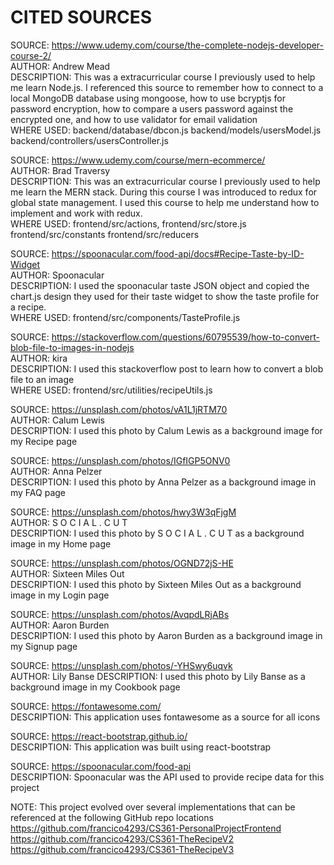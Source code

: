 # CITED SOURCES
SOURCE: https://www.udemy.com/course/the-complete-nodejs-developer-course-2/ \
AUTHOR: Andrew Mead\
DESCRIPTION: This was a extracurricular course I previously used to help me learn Node.js. I referenced
this source to remember how to connect to a local MongoDB database using mongoose, how to use bcryptjs for password encryption,
how to compare a users password against the encrypted one, and how to use validator for email validation\
WHERE USED: backend/database/dbcon.js backend/models/usersModel.js backend/controllers/usersController.js

SOURCE: https://www.udemy.com/course/mern-ecommerce/ \
AUTHOR: Brad Traversy\
DESCRIPTION: This was an extracurricular course I previously used to help me learn the MERN stack. During this course I
was introduced to redux for global state management. I used this course to help me understand how to implement and work
with redux.\
WHERE USED: frontend/src/actions, frontend/src/store.js frontend/src/constants frontend/src/reducers

SOURCE: https://spoonacular.com/food-api/docs#Recipe-Taste-by-ID-Widget \
AUTHOR: Spoonacular \
DESCRIPTION: I used the spoonacular taste JSON object and copied the chart.js design they used for their taste widget to
show the taste profile for a recipe.\
WHERE USED: frontend/src/components/TasteProfile.js

SOURCE: https://stackoverflow.com/questions/60795539/how-to-convert-blob-file-to-images-in-nodejs \
AUTHOR: kira \
DESCRIPTION: I used this stackoverflow post to learn how to convert a blob file to an image \
WHERE USED: frontend/src/utilities/recipeUtils.js

SOURCE: https://unsplash.com/photos/vA1L1jRTM70 \
AUTHOR: Calum Lewis\
DESCRIPTION: I used this photo by Calum Lewis as a background image for my Recipe page

SOURCE: https://unsplash.com/photos/IGfIGP5ONV0 \
AUTHOR: Anna Pelzer\
DESCRIPTION: I used this photo by Anna Pelzer as a background image in my FAQ page

SOURCE: https://unsplash.com/photos/hwy3W3qFjgM \
AUTHOR: S O C I A L . C U T\
DESCRIPTION: I used this photo by S O C I A L . C U T as a background image in my Home page

SOURCE: https://unsplash.com/photos/OGND72jS-HE \
AUTHOR: Sixteen Miles Out\
DESCRIPTION: I used this photo by Sixteen Miles Out as a background image in my Login page

SOURCE: https://unsplash.com/photos/AvqpdLRjABs \
AUTHOR: Aaron Burden \
DESCRIPTION: I used this photo by Aaron Burden as a background image in my Signup page

SOURCE: https://unsplash.com/photos/-YHSwy6uqvk \
AUTHOR: Lily Banse
DESCRIPTION: I used this photo by Lily Banse as a background image in my Cookbook page

SOURCE: https://fontawesome.com/ \
DESCRIPTION: This application uses fontawesome as a source for all icons

SOURCE: https://react-bootstrap.github.io/ \
DESCRIPTION: This application was built using react-bootstrap

SOURCE: https://spoonacular.com/food-api \
DESCRIPTION: Spoonacular was the API used to provide recipe data for this project

NOTE: This project evolved over several implementations that can be referenced at the following GitHub repo locations\
https://github.com/francico4293/CS361-PersonalProjectFrontend \
https://github.com/francico4293/CS361-TheRecipeV2 \
https://github.com/francico4293/CS361-TheRecipeV3
